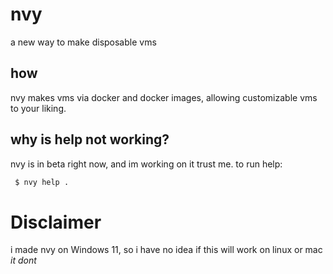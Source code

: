 # nvy
a new way to make disposable vms
## how
nvy makes vms via docker and docker images, allowing customizable vms to your liking.
## why is help not working?
nvy is in beta right now, and im working on it trust me. to run help:
```sh
 $ nvy help .
```
# Disclaimer 
i made nvy on Windows 11, so i have no idea if this will work on linux or mac <br>
*it dont*
